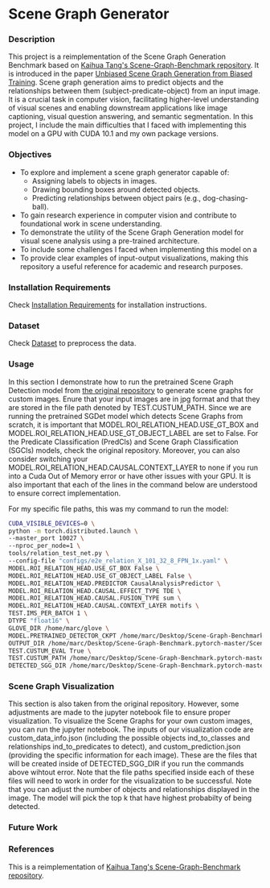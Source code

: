 # Scene Graph Generator

### Description
This project is a reimplementation of the Scene Graph Generation Benchmark based on [Kaihua Tang's Scene-Graph-Benchmark repository](https://github.com/KaihuaTang/Scene-Graph-Benchmark.pytorch/blob/master/README.md). It is introduced in the paper [Unbiased Scene Graph Generation from Biased Training](https://openaccess.thecvf.com/content_CVPR_2020/papers/Tang_Unbiased_Scene_Graph_Generation_From_Biased_Training_CVPR_2020_paper.pdf).  Scene graph generation aims to predict objects and the relationships between them (subject-predicate-object) from an input image. It is a crucial task in computer vision, facilitating higher-level understanding of visual scenes and enabling downstream applications like image captioning, visual question answering, and semantic segmentation. In this project, I include the main difficulties that I faced with implementing this model on a GPU with CUDA 10.1 and my own package versions.


### Objectives
- To explore and implement a scene graph generator capable of:
    - Assigning labels to objects in images.
    - Drawing bounding boxes around detected objects.
    - Predicting relationships between object pairs (e.g., dog-chasing-ball).
- To gain research experience in computer vision and contribute to foundational work in scene understanding.
- To demonstrate the utility of the Scene Graph Generation model for visual scene analysis using a pre-trained architecture.
- To include some challenges I faced when implementing this model on a 
- To provide clear examples of input-output visualizations, making this repository a useful reference for academic and research purposes.

### Installation Requirements
Check [Installation Requirements](Installation_Requirements.md) for installation instructions.


### Dataset
Check [Dataset](Dataset.md) to preprocess the data. 

### Usage
In this section I demonstrate how to run the pretrained Scene Graph Detection model from [the original repository](https://github.com/KaihuaTang/Scene-Graph-Benchmark.pytorch/blob/master/README.md) to generate scene graphs for custom images. 
Enure that your input images are in jpg format and that they are stored in the file path denoted by TEST.CUSTUM_PATH. Since we are running the pretrained SGDet model which detects Scene Graphs from scratch, it is important that MODEL.ROI_RELATION_HEAD.USE_GT_BOX and MODEL.ROI_RELATION_HEAD.USE_GT_OBJECT_LABEL are set to False. For the  Predicate Classification (PredCls) and Scene Graph Classification (SGCls) models, check the original repository. Moreover, you can also consider switching your MODEL.ROI_RELATION_HEAD.CAUSAL.CONTEXT_LAYER to none if you run into a Cuda Out of Memory error or have other issues with your GPU. It is also important that each of the lines in the command below are understood to ensure correct implementation.

For my specific file paths, this was my command to run the model:

```bash
CUDA_VISIBLE_DEVICES=0 \
python -m torch.distributed.launch \
--master_port 10027 \
--nproc_per_node=1 \
tools/relation_test_net.py \
--config-file "configs/e2e_relation_X_101_32_8_FPN_1x.yaml" \
MODEL.ROI_RELATION_HEAD.USE_GT_BOX False \
MODEL.ROI_RELATION_HEAD.USE_GT_OBJECT_LABEL False \
MODEL.ROI_RELATION_HEAD.PREDICTOR CausalAnalysisPredictor \
MODEL.ROI_RELATION_HEAD.CAUSAL.EFFECT_TYPE TDE \
MODEL.ROI_RELATION_HEAD.CAUSAL.FUSION_TYPE sum \
MODEL.ROI_RELATION_HEAD.CAUSAL.CONTEXT_LAYER motifs \
TEST.IMS_PER_BATCH 1 \
DTYPE "float16" \
GLOVE_DIR /home/marc/glove \
MODEL.PRETRAINED_DETECTOR_CKPT /home/marc/Desktop/Scene-Graph-Benchmark.pytorch-master/Scene-Graph-Benchmark.pytorch/checkpoints/pretrained_faster_rcnn/model_final.pth \
OUTPUT_DIR /home/marc/Desktop/Scene-Graph-Benchmark.pytorch-master/Scene-Graph-Benchmark.pytorch/checkpoints/outputs \
TEST.CUSTUM_EVAL True \
TEST.CUSTUM_PATH /home/marc/Desktop/Scene-Graph-Benchmark.pytorch-master/Scene-Graph-Benchmark.pytorch/checkpoints/custom_images \
DETECTED_SGG_DIR /home/marc/Desktop/Scene-Graph-Benchmark.pytorch-master/Scene-Graph-Benchmark.pytorch/checkpoints/outputs
```

### Scene Graph Visualization
This section is also taken from the original repository. However, some adjustments are made to the jupyter notebook file to ensure proper visualization. To visualize the Scene Graphs for your own custom images, you can run the jupyter notebook. The inputs of our visualization code are custom_data_info.json (including the possible objects ind_to_classes and relationships ind_to_predicates to detect), and custom_prediction.json (providing the specific information for each image). These are the files that will be created inside of DETECTED_SGG_DIR if you run the commands above wihtout error. Note that the file paths specified inside each of these files will need to work in order for the visualization to be successful. Note that you can adjust the number of objects and relationships displayed in the image. The model will pick the top k that have highest probabilty of being detected.

### Future Work


### References 
This is a reimplementation of [Kaihua Tang's Scene-Graph-Benchmark repository](https://github.com/KaihuaTang/Scene-Graph-Benchmark.pytorch/blob/master/README.md).

